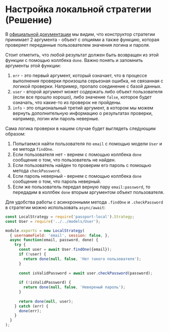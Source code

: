 # Настройка локальной стратегии (Решение)
 

В [официальной документации](https://github.com/jaredhanson/passport-local#usage) мы видим, что 
конструктор стратегии принимает 2 аргумента - объект с опциями а также функцию, которая проверяет
переданные пользователем значения логина и пароля.


Стоит отметить, что любой результат должен быть возвращен из этой функции с помощью коллбека `done`. 
Важно понять и запомнить аргументы этой функции:
1. `err` - это первый аргумент, который означает, что в процессе выполнения проверки произошла 
серьезная ошибка, не связанная с логикой проверки. Например, пропало соединение с базой данных.
2. `user` - второй аргумент может содержать либо объект пользователя (если все прошло хорошо), либо
значение `false`, которое будет означать, что какие-то из проверок не пройдены.
3. `info` - это опциональный третий аргумент, в котором мы можем вернуть дополнительную информацию
о результатах проверки, например, логин или пароль неверные.

Сама логика проверки в нашем случае будет выглядеть следующим образом:
1. Попытаемся найти пользователя по `email` с помощью модели `User` и ее метода `findOne`.
2. Если пользователя нет - вернем с помощью коллбека `done` сообщение о том, что пользователь не 
найден.
3. Если пользователь найден то проверим его пароль с помощью метода `checkPassword`.
4. Если пароль неверный - вернем с помощью коллбека `done` сообщение о том, что пароль неверный.
5. Если же пользователь передал верную пару `email:password`, то передадим в коллбек `done` вторым
аргументом объект пользователя.

Для удобства работы с асинхронными метода `.findOne` и `.checkPassword` в стратегии можно 
использовать `async/await`:
```js
const LocalStrategy = require('passport-local').Strategy;
const User = require('../../models/User');

module.exports = new LocalStrategy(
  { usernameField: 'email', session: false, },
  async function(email, password, done) {
    try {
      const user = await User.findOne({email});
      if (!user) {
        return done(null, false, 'Нет такого пользователя');
      }
      
      const isValidPassword = await user.checkPassword(password);
      
      if (!isValidPassword) {
        return done(null, false, 'Невереный пароль');
      }
      
      return done(null, user);
    } catch (err) {
      done(err);
    }
  }
);

```
